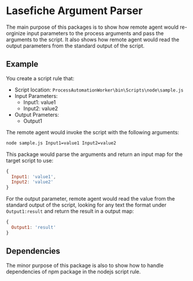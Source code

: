 # Lasefiche Argument Parser

The main purpose of this packages is to show how remote agent would re-orginize input parameters to the process arguments and pass the arguments to the script. It also shows how remote agent would read the output parameters from the standard output of the script.

## Example

You create a script rule that:

- Script location: `ProcessAutomationWorker\bin\Scripts\node\sample.js`
- Input Parameters:
  - Input1: value1
  - Input2: value2
- Output Prameters:
  - Output1

The remote agent would invoke the script with the following arguments:

```bash
node sample.js Input1=value1 Input2=value2
```

This package would parse the arguments and return an input map for the target script to use:

```javascript
{
  Input1: 'value1',
  Input2: 'value2'
}
```

For the output parameter, remote agent would read the value from the standard output of the script, looking for any text the format under `Output1:result` and return the result in a output map:

```javascript
{
  Output1: 'result'
}
```

## Dependencies

The minor purpose of this package is also to show how to handle dependencies of npm package in the nodejs script rule.
